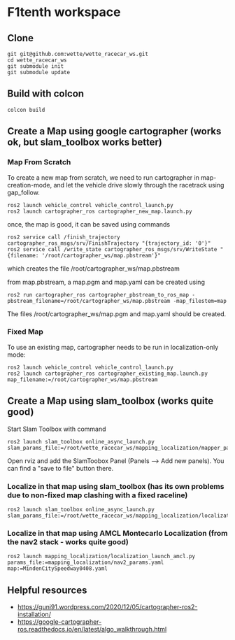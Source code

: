 # F1tenth workspace

## Clone
```
git git@github.com:wette/wette_racecar_ws.git
cd wette_racecar_ws
git submodule init
git submodule update
```

## Build with colcon
```
colcon build
```

## Create a Map using google cartographer (works ok, but slam_toolbox works better)
### Map From Scratch
To create a new map from scratch, we need to run cartographer in map-creation-mode, and let the vehicle drive slowly through the racetrack using gap_follow.
```
ros2 launch vehicle_control vehicle_control_launch.py
ros2 launch cartographer_ros cartographer_new_map.launch.py
```

once, the map is good, it can be saved using commands
```
ros2 service call /finish_trajectory cartographer_ros_msgs/srv/FinishTrajectory "{trajectory_id: '0'}"
ros2 service call /write_state cartographer_ros_msgs/srv/WriteState "{filename: '/root/cartographer_ws/map.pbstream'}"
```
which creates the file /root/cartographer_ws/map.pbstream

from map.pbstream, a map.pgm and map.yaml can be created using
```
ros2 run cartographer_ros cartographer_pbstream_to_ros_map -pbstream_filename=/root/cartographer_ws/map.pbstream -map_filestem=map
```
The files /root/cartographer_ws/map.pgm and map.yaml should be created.

### Fixed Map
To use an existing map, cartographer needs to be run in localization-only mode:
```
ros2 launch vehicle_control vehicle_control_launch.py
ros2 launch cartographer_ros cartographer_existing_map.launch.py map_filename:=/root/cartographer_ws/map.pbstream
```



## Create a Map using slam_toolbox (works quite good)
Start Slam Toolbox with command
```
ros2 launch slam_toolbox online_async_launch.py slam_params_file:=/root/wette_racecar_ws/mapping_localization/mapper_params_online_async.yaml
```
Open rviz and add the SlamToobox Panel (Panels --> Add new panels). You can find a "save to file" button there.

### Localize in that map using slam_toolbox (has its own problems due to non-fixed map clashing with a fixed raceline)

```
ros2 launch slam_toolbox online_async_launch.py slam_params_file:=/root/wette_racecar_ws/mapping_localization/localization_params_online_async.yaml
```

### Localize in that map using AMCL Montecarlo Localization (from the nav2 stack - works quite good)
```
ros2 launch mapping_localization/localization_launch_amcl.py params_file:=mapping_localization/nav2_params.yaml map:=MindenCitySpeedway0408.yaml
```


## Helpful resources
- https://guni91.wordpress.com/2020/12/05/cartographer-ros2-installation/
- https://google-cartographer-ros.readthedocs.io/en/latest/algo_walkthrough.html
